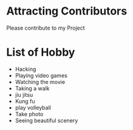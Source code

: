 # Attracting Contributors
Please contribute to my Project

# List of Hobby
* Hacking
* Playing video games
* Watching the movie
* Taking a walk
* jiu jitsu
* Kung fu
* play volleyball
* Take photo
* Seeing beautiful scenery
